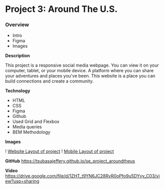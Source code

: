 # Project 3: Around The U.S.

### Overview

- Intro
- Figma
- Images

**Description**

This project is a responsive social media webpage. You can view it on your computer, tablet, or your mobile device. A platform where you can share your adventures and places you've been. This website is a place you can build connections and create a community.

**Technology**

- HTML
- CSS
- Figma
- Github
- Used Grid and Flexbox
- Media queries
- BEM Methodology

**Images**

! [Website Layout of project](./images/Website-Layout.png)
! [Mobile Layout of project](./images/Mobile-Layout.png)

**GitHub**
https://tsubasajeffery.github.io/se_project_aroundtheus

**Video**
https://drive.google.com/file/d/1ZHT_t9YN6JC28RvR0oPfo9u5DYvy_C03/view?usp=sharing
